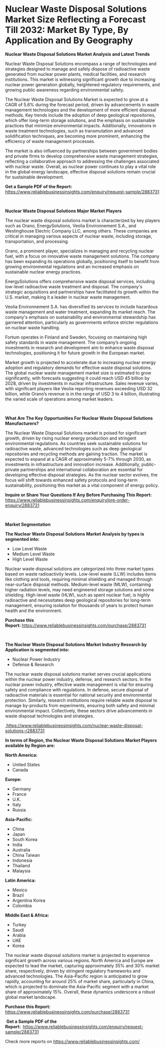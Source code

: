 <p><h1>Nuclear Waste Disposal Solutions Market Size Reflecting a Forecast Till 2032: Market By Type, By Application and By Geography</h1></p><p><strong>Nuclear Waste Disposal Solutions Market Analysis and Latest Trends</strong></p>
<p><p>Nuclear Waste Disposal Solutions encompass a range of technologies and strategies designed to manage and safely dispose of radioactive waste generated from nuclear power plants, medical facilities, and research institutions. This market is witnessing significant growth due to increasing nuclear power generation globally, heightened regulatory requirements, and growing public awareness regarding environmental safety.</p><p>The Nuclear Waste Disposal Solutions Market is expected to grow at a CAGR of 5.6% during the forecast period, driven by advancements in waste management technologies and the development of more efficient disposal methods. Key trends include the adoption of deep geological repositories, which offer long-term storage solutions, and the emphasis on sustainable practices that minimize environmental impacts. Additionally, innovations in waste treatment technologies, such as transmutation and advanced solidification techniques, are becoming more prominent, enhancing the efficiency of waste management processes. </p><p>The market is also influenced by partnerships between government bodies and private firms to develop comprehensive waste management strategies, reflecting a collaborative approach to addressing the challenges associated with nuclear waste. Overall, as nuclear power continues to play a vital role in the global energy landscape, effective disposal solutions remain crucial for sustainable development.</p></p>
<p><strong>Get a Sample PDF of the Report:&nbsp;</strong> <a href="https://www.reliablebusinessinsights.com/enquiry/request-sample/2883731?utm_campaign=3043&utm_medium=2&utm_source=Github&utm_content=ia&utm_term=13032025&utm_id=nuclear-waste-disposal-solutions">https://www.reliablebusinessinsights.com/enquiry/request-sample/2883731</a></p>
<p>&nbsp;</p>
<p><strong>Nuclear Waste Disposal Solutions Major Market Players</strong></p>
<p><p>The nuclear waste disposal solutions market is characterized by key players such as Orano, EnergySolutions, Veolia Environnement S.A., and Westinghouse Electric Company LLC, among others. These companies are critical in managing various aspects of nuclear waste, including storage, transportation, and processing.</p><p>Orano, a prominent player, specializes in managing and recycling nuclear fuel, with a focus on innovative waste management solutions. The company has been expanding its operations globally, positioning itself to benefit from growing environmental regulations and an increased emphasis on sustainable nuclear energy practices. </p><p>EnergySolutions offers comprehensive waste disposal services, including low-level radioactive waste treatment and disposal. The company's strategic acquisitions and partnerships have facilitated its growth within the U.S. market, making it a leader in nuclear waste management.</p><p>Veolia Environnement S.A. has diversified its services to include hazardous waste management and water treatment, expanding its market reach. The company's emphasis on sustainability and environmental stewardship has garnered attention, particularly as governments enforce stricter regulations on nuclear waste handling.</p><p>Fortum operates in Finland and Sweden, focusing on maintaining high safety standards in waste management. The company’s ongoing investments in research and development aim to enhance waste disposal technologies, positioning it for future growth in the European market.</p><p>Market growth is projected to accelerate due to increasing nuclear energy adoption and regulatory demands for effective waste disposal solutions. The global nuclear waste management market size is estimated to grow significantly, with forecasts suggesting it could reach USD 45 billion by 2028, driven by investments in nuclear infrastructure. Sales revenue varies, with significant players like Veolia reporting revenues exceeding USD 32 billion, while Orano’s revenue is in the range of USD 3 to 4 billion, illustrating the varied scale of operations among market leaders.</p></p>
<p>&nbsp;</p>
<p><strong>What Are The Key Opportunities For Nuclear Waste Disposal Solutions Manufacturers?</strong></p>
<p><p>The Nuclear Waste Disposal Solutions market is poised for significant growth, driven by rising nuclear energy production and stringent environmental regulations. As countries seek sustainable solutions for radioactive waste, advanced technologies such as deep geological repositories and recycling methods are gaining traction. The market is expected to expand at a CAGR of approximately 5-7% through 2030, as investments in infrastructure and innovation increase. Additionally, public-private partnerships and international collaboration are essential for developing effective disposal strategies. As the nuclear sector evolves, the focus will shift towards enhanced safety protocols and long-term sustainability, positioning this market as a vital component of energy policy.</p></p>
<p><strong>Inquire or Share Your Questions If Any Before Purchasing This Report:</strong> <a href="https://www.reliablebusinessinsights.com/enquiry/pre-order-enquiry/2883731?utm_campaign=3043&utm_medium=2&utm_source=Github&utm_content=ia&utm_term=13032025&utm_id=nuclear-waste-disposal-solutions">https://www.reliablebusinessinsights.com/enquiry/pre-order-enquiry/2883731</a></p>
<p>&nbsp;</p>
<p><strong>Market Segmentation</strong></p>
<p><strong>The Nuclear Waste Disposal Solutions Market Analysis by types is segmented into:</strong></p>
<p><ul><li>Low Level Waste</li><li>Medium Level Waste</li><li>High Level Waste</li></ul></p>
<p><p>Nuclear waste disposal solutions are categorized into three market types based on waste radioactivity levels. Low-level waste (LLW) includes items like clothing and tools, requiring minimal shielding and managed through near-surface disposal methods. Medium-level waste (MLW), containing higher radiation levels, may need engineered storage solutions and some shielding. High-level waste (HLW), such as spent nuclear fuel, is highly radioactive and necessitates deep geological repositories for long-term management, ensuring isolation for thousands of years to protect human health and the environment.</p></p>
<p><strong>Purchase this Report:&nbsp;</strong><a href="https://www.reliablebusinessinsights.com/purchase/2883731?utm_campaign=3043&utm_medium=2&utm_source=Github&utm_content=ia&utm_term=13032025&utm_id=nuclear-waste-disposal-solutions">https://www.reliablebusinessinsights.com/purchase/2883731</a></p>
<p>&nbsp;</p>
<p><strong>The Nuclear Waste Disposal Solutions Market Industry Research by Application is segmented into:</strong></p>
<p><ul><li>Nuclear Power Industry</li><li>Defense & Research</li></ul></p>
<p><p>The nuclear waste disposal solutions market serves crucial applications within the nuclear power industry, defense, and research sectors. In the nuclear power industry, effective waste management is vital for ensuring safety and compliance with regulations. In defense, secure disposal of radioactive materials is essential for national security and environmental protection. Similarly, research institutions require reliable waste disposal to manage by-products from experiments, ensuring both safety and minimal environmental impact. Collectively, these sectors drive advancements in waste disposal technologies and strategies.</p></p>
<p><a href="https://www.reliablebusinessinsights.com/nuclear-waste-disposal-solutions-r2883731?utm_campaign=3043&utm_medium=2&utm_source=Github&utm_content=ia&utm_term=13032025&utm_id=nuclear-waste-disposal-solutions">&nbsp;https://www.reliablebusinessinsights.com/nuclear-waste-disposal-solutions-r2883731</a></p>
<p><strong>In terms of Region, the Nuclear Waste Disposal Solutions Market Players available by Region are:</strong></p>
<p>
    <p> <strong> North America: </strong>
        <ul>
            <li>United States</li>
            <li>Canada</li>
        </ul>
        </p> 
    <p> <strong> Europe: </strong>
        <ul>
            <li>Germany</li>
            <li>France</li>
            <li>U.K.</li>
            <li>Italy</li>
            <li>Russia</li>
        </ul>
        </p> 
    <p> <strong> Asia-Pacific: </strong>
        <ul>
            <li>China</li>
            <li>Japan</li>
            <li>South Korea</li>
            <li>India</li>
            <li>Australia</li>
            <li>China Taiwan</li>
            <li>Indonesia</li>
            <li>Thailand</li>
            <li>Malaysia</li>
        </ul>
        </p> 
    <p> <strong> Latin America: </strong>
        <ul>
            <li>Mexico</li>
            <li>Brazil</li>
            <li>Argentina Korea</li>
            <li>Colombia</li>
        </ul>
        </p> 
    <p> <strong> Middle East & Africa: </strong>
        <ul>
            <li>Turkey</li>
            <li>Saudi</li>
            <li>Arabia</li>
            <li>UAE</li>
            <li>Korea</li>
        </ul>
    </p>
    </p>
<p><p>The nuclear waste disposal solutions market is projected to experience significant growth across various regions. North America and Europe are expected to lead the market, capturing approximately 35% and 30% market share, respectively, driven by stringent regulatory frameworks and advanced technologies. The Asia-Pacific region is anticipated to grow rapidly, accounting for around 25% of market share, particularly in China, which is projected to dominate the Asia-Pacific segment with a market share of approximately 15%. Overall, these dynamics underscore a robust global market landscape.</p></p>
<p><strong>Purchase this Report: </strong><a href="https://www.reliablebusinessinsights.com/purchase/2883731?utm_campaign=3043&utm_medium=2&utm_source=Github&utm_content=ia&utm_term=13032025&utm_id=nuclear-waste-disposal-solutions">https://www.reliablebusinessinsights.com/purchase/2883731</a></p>
<p>&nbsp;<strong>Get a Sample PDF of the Report:&nbsp;&nbsp;</strong><a href="https://www.reliablebusinessinsights.com/enquiry/request-sample/2883731?utm_campaign=3043&utm_medium=2&utm_source=Github&utm_content=ia&utm_term=13032025&utm_id=nuclear-waste-disposal-solutions">https://www.reliablebusinessinsights.com/enquiry/request-sample/2883731</a></p>
<p><strong></strong></p>
<p>Check more reports on <a href="https://www.reliablebusinessinsights.com/?utm_campaign=3043&utm_medium=2&utm_source=Github&utm_content=ia&utm_term=13032025&utm_id=nuclear-waste-disposal-solutions">https://www.reliablebusinessinsights.com/</a></p>